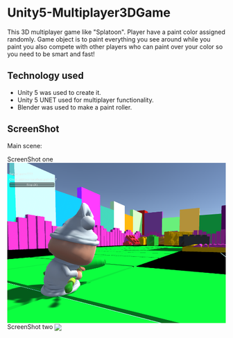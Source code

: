 # Unity5-Multiplayer3DGame

This 3D multiplayer game like "Splatoon". Player have a paint color assigned randomly. Game object is to paint everything you see around while you paint you also compete with other players who can paint over your color so you need to be smart and fast!

## Technology used
    
- Unity 5 was used to create it. 
- Unity 5 UNET used for multiplayer functionality. 
- Blender was used to make a paint roller.

## ScreenShot
Main scene:

ScreenShot one
<img src="Images/ColorMultiplayer.PNG" align="center" />
ScreenShot two
<img src="Images/ColorMultiplayer3Player.PNG" align="center" />